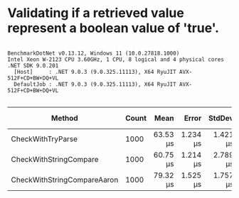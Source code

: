 # Validating if a retrieved value represent a boolean value of 'true'.





```

BenchmarkDotNet v0.13.12, Windows 11 (10.0.27818.1000)
Intel Xeon W-2123 CPU 3.60GHz, 1 CPU, 8 logical and 4 physical cores
.NET SDK 9.0.201
  [Host]     : .NET 9.0.3 (9.0.325.11113), X64 RyuJIT AVX-512F+CD+BW+DQ+VL
  DefaultJob : .NET 9.0.3 (9.0.325.11113), X64 RyuJIT AVX-512F+CD+BW+DQ+VL


```
| Method                      | Count | Mean     | Error    | StdDev   | Ratio | RatioSD | Gen0   | Allocated | Alloc Ratio |
|---------------------------- |------ |---------:|---------:|---------:|------:|--------:|-------:|----------:|------------:|
| CheckWithTryParse           | 1000  | 63.53 μs | 1.234 μs | 1.421 μs |  1.01 |    0.06 | 9.0332 |  38.28 KB |        1.00 |
| CheckWithStringCompare      | 1000  | 60.75 μs | 1.214 μs | 2.789 μs |  1.00 |    0.00 | 9.0332 |  38.28 KB |        1.00 |
| CheckWithStringCompareAaron | 1000  | 79.32 μs | 1.525 μs | 1.757 μs |  1.27 |    0.08 | 9.0332 |  38.28 KB |        1.00 |
